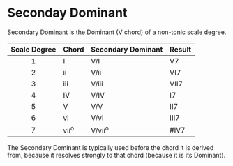 Seconday Dominant
=================

Secondary Dominant is the Dominant (V chord) of a non-tonic scale degree.

| Scale Degree | Chord           | Secondary Dominant | Result      |
|:------------:|-----------------|--------------------|-------------|
|      1       | I               | V/I                | V7          |
|      2       | ii              | V/ii               | VI7         |
|      3       | iii             | V/iii              | VII7        |
|      4       | IV              | V/IV               | I7          |
|      5       | V               | V/V                | II7         |
|      6       | vi              | V/vi               | III7        |
|      7       | vii<sup>o</sup> | V/vii<sup>o</sup>  | #IV7        |

The Secondary Dominant is typically used before the chord it is derived from, because it resolves
strongly to that chord (because it is its Dominant).

